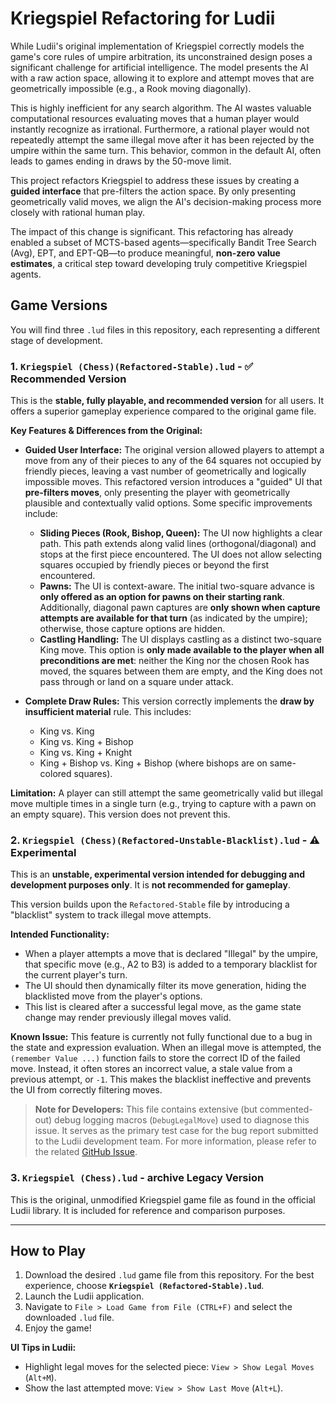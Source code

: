 # Kriegspiel Refactoring for Ludii

While Ludii's original implementation of Kriegspiel correctly models the game's core rules of umpire arbitration, its unconstrained design poses a significant challenge for artificial intelligence. The model presents the AI with a raw action space, allowing it to explore and attempt moves that are geometrically impossible (e.g., a Rook moving diagonally).

This is highly inefficient for any search algorithm. The AI wastes valuable computational resources evaluating moves that a human player would instantly recognize as irrational. Furthermore, a rational player would not repeatedly attempt the same illegal move after it has been rejected by the umpire within the same turn. This behavior, common in the default AI, often leads to games ending in draws by the 50-move limit.

This project refactors Kriegspiel to address these issues by creating a **guided interface** that pre-filters the action space. By only presenting geometrically valid moves, we align the AI's decision-making process more closely with rational human play.

The impact of this change is significant. This refactoring has already enabled a subset of MCTS-based agents—specifically Bandit Tree Search (Avg), EPT, and EPT-QB—to produce meaningful, **non-zero value estimates**, a critical step toward developing truly competitive Kriegspiel agents.

## Game Versions

You will find three `.lud` files in this repository, each representing a different stage of development.

### 1. `Kriegspiel (Chess)(Refactored-Stable).lud` - ✅ **Recommended Version**

This is the **stable, fully playable, and recommended version** for all users. It offers a superior gameplay experience compared to the original game file.

**Key Features & Differences from the Original:**

*   **Guided User Interface:** The original version allowed players to attempt a move from any of their pieces to any of the 64 squares not occupied by friendly pieces, leaving a vast number of geometrically and logically impossible moves. This refactored version introduces a "guided" UI that **pre-filters moves**, only presenting the player with geometrically plausible and contextually valid options. Some specific improvements include:

    *   **Sliding Pieces (Rook, Bishop, Queen):** The UI now highlights a clear path. This path extends along valid lines (orthogonal/diagonal) and stops at the first piece encountered. The UI does not allow selecting squares occupied by friendly pieces or beyond the first encountered.
    *   **Pawns:** The UI is context-aware. The initial two-square advance is **only offered as an option for pawns on their starting rank**. Additionally, diagonal pawn captures are **only shown when capture attempts are available for that turn** (as indicated by the umpire); otherwise, those capture options are hidden.
    *   **Castling Handling:** The UI displays castling as a distinct two-square King move. This option is **only made available to the player when all preconditions are met**: neither the King nor the chosen Rook has moved, the squares between them are empty, and the King does not pass through or land on a square under attack.

*   **Complete Draw Rules:** This version correctly implements the **draw by insufficient material** rule. This includes:
    *   King vs. King
    *   King vs. King + Bishop
    *   King vs. King + Knight
    *   King + Bishop vs. King + Bishop (where bishops are on same-colored squares).

**Limitation:** A player can still attempt the same geometrically valid but illegal move multiple times in a single turn (e.g., trying to capture with a pawn on an empty square). This version does not prevent this.

### 2. `Kriegspiel (Chess)(Refactored-Unstable-Blacklist).lud` - ⚠️ **Experimental**

This is an **unstable, experimental version intended for debugging and development purposes only**. It is **not recommended for gameplay**.

This version builds upon the `Refactored-Stable` file by introducing a "blacklist" system to track illegal move attempts.

**Intended Functionality:**
-   When a player attempts a move that is declared "Illegal" by the umpire, that specific move (e.g., A2 to B3) is added to a temporary blacklist for the current player's turn.
-   The UI should then dynamically filter its move generation, hiding the blacklisted move from the player's options.
-   This list is cleared after a successful legal move, as the game state change may render previously illegal moves valid.

**Known Issue:**
This feature is currently not fully functional due to a bug in the state and expression evaluation. When an illegal move is attempted, the `(remember Value ...)` function fails to store the correct ID of the failed move. Instead, it often stores an incorrect value, a stale value from a previous attempt, or `-1`. This makes the blacklist ineffective and prevents the UI from correctly filtering moves.

> **Note for Developers:** This file contains extensive (but commented-out) debug logging macros (`DebugLegalMove`) used to diagnose this issue. It serves as the primary test case for the bug report submitted to the Ludii development team. For more information, please refer to the related [GitHub Issue](https://github.com/Ludeme/Ludii/issues/35).

### 3. `Kriegspiel (Chess).lud` -  archive **Legacy Version**

This is the original, unmodified Kriegspiel game file as found in the official Ludii library. It is included for reference and comparison purposes.

---

## How to Play

1.  Download the desired `.lud` game file from this repository. For the best experience, choose **`Kriegspiel (Refactored-Stable).lud`**.
2.  Launch the Ludii application.
3.  Navigate to `File > Load Game from File (CTRL+F)` and select the downloaded `.lud` file.
4.  Enjoy the game!

**UI Tips in Ludii:**
-  Highlight legal moves for the selected piece: `View > Show Legal Moves` (`Alt+M`).
-  Show the last attempted move: `View > Show Last Move` (`Alt+L`).